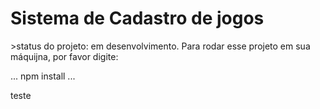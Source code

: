 <h1>Sistema de Cadastro de jogos</h1>
>status do projeto: em desenvolvimento.
Para rodar esse projeto em sua máquijna, por favor digite:

...
npm install
...

teste